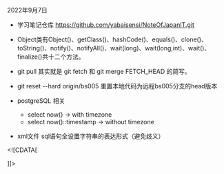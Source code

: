 2022年9月7日

- 学习笔记仓库
https://github.com/yabaisensi/NoteOfJapanIT.git

- Object类有Object()、getClass()、hashCode()、equals()、clone()、toString()、notify()、notifyAll()、wait(long)、wait(long,int)、wait()、finalize()共十二个方法。

- git pull 其实就是 git fetch 和 git merge FETCH_HEAD 的简写。
- git reset --hard origin/bs005 重置本地代码为远程bs005分支的head版本

- postgreSQL 相关
    - select now()  -> with timezone
    - select now()::timestamp -> without timezone 

- xml文件 sql语句全设置字符串的表达形式（避免歧义）

\<![CDATA[

]]>


